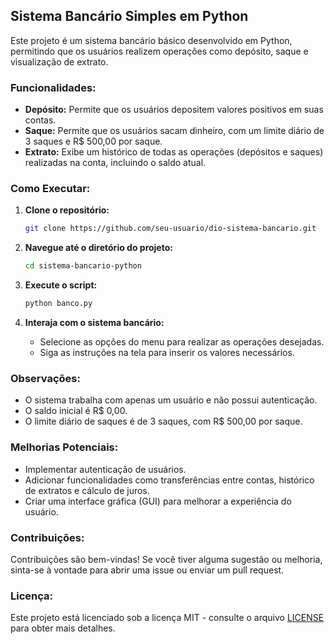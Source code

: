 ## Sistema Bancário Simples em Python

Este projeto é um sistema bancário básico desenvolvido em Python, permitindo que os usuários realizem operações como depósito, saque e visualização de extrato.

### Funcionalidades:

- **Depósito:** Permite que os usuários depositem valores positivos em suas contas.
- **Saque:** Permite que os usuários sacam dinheiro, com um limite diário de 3 saques e R$ 500,00 por saque. 
- **Extrato:** Exibe um histórico de todas as operações (depósitos e saques) realizadas na conta, incluindo o saldo atual.

### Como Executar:

1. **Clone o repositório:**

   ```bash
   git clone https://github.com/seu-usuario/dio-sistema-bancario.git
   ```

2. **Navegue até o diretório do projeto:**

   ```bash
   cd sistema-bancario-python
   ```

3. **Execute o script:**

   ```bash
   python banco.py
   ```

4. **Interaja com o sistema bancário:**
   - Selecione as opções do menu para realizar as operações desejadas.
   - Siga as instruções na tela para inserir os valores necessários.

### Observações:

- O sistema trabalha com apenas um usuário e não possui autenticação.
- O saldo inicial é R$ 0,00.
- O limite diário de saques é de 3 saques, com R$ 500,00 por saque.

### Melhorias Potenciais:

- Implementar autenticação de usuários.
- Adicionar funcionalidades como transferências entre contas, histórico de extratos e cálculo de juros.
- Criar uma interface gráfica (GUI) para melhorar a experiência do usuário.

### Contribuições:

Contribuições são bem-vindas! Se você tiver alguma sugestão ou melhoria, sinta-se à vontade para abrir uma issue ou enviar um pull request.

### Licença:

Este projeto está licenciado sob a licença MIT - consulte o arquivo [LICENSE](LICENSE) para obter mais detalhes.
